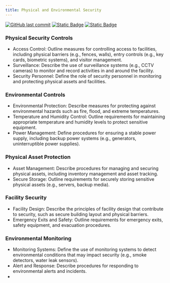 ```yaml
---
title: Physical and Environmental Security
---
```

[![GitHub last commit][commitbadge]][commits]
[![Static Badge](https://img.shields.io/badge/Revision_History-gray?logo=searxng&logoColor=ffffff)][commits]
[![Static Badge](https://img.shields.io/badge/Approved-darkgreen?logo=ticktick&logoColor=ffffff)][commits]

<!--bodytext-->
### Physical Security Controls

* Access Control: Outline measures for controlling access to facilities, including physical barriers (e.g., fences, walls), entry controls (e.g., key cards, biometric systems), and visitor management.
* Surveillance: Describe the use of surveillance systems (e.g., CCTV cameras) to monitor and record activities in and around the facility.
* Security Personnel: Define the role of security personnel in monitoring and protecting physical assets and facilities.
  
### Environmental Controls

* Environmental Protection: Describe measures for protecting against environmental hazards such as fire, flood, and extreme temperatures.
* Temperature and Humidity Control: Outline requirements for maintaining appropriate temperature and humidity levels to protect sensitive equipment.
* Power Management: Define procedures for ensuring a stable power supply, including backup power systems (e.g., generators, uninterruptible power supplies).
  
### Physical Asset Protection

* Asset Management: Describe procedures for managing and securing physical assets, including inventory management and asset tracking.
* Secure Storage: Outline requirements for securely storing sensitive physical assets (e.g., servers, backup media).
  
### Facility Security

* Facility Design: Describe the principles of facility design that contribute to security, such as secure building layout and physical barriers.
* Emergency Exits and Safety: Outline requirements for emergency exits, safety equipment, and evacuation procedures.
  
### Environmental Monitoring

* Monitoring Systems: Define the use of monitoring systems to detect environmental conditions that may impact security (e.g., smoke detectors, water leak sensors).
* Alert and Response: Describe procedures for responding to environmental alerts and incidents.
* 
<!--ref links -->
[commitbadge]: https://img.shields.io/github/last-commit/jluufigma/grc-docs?path=gov%2Fpe.md&logo=figma&logoColor=white&label=last%20updated&color=darkgreen
[commits]: https://github.com/jluufigma/grc-docs/commits/main/gov/pe.md